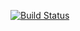 [![Build Status](https://travis-ci.org/vuo/conan-libfacedetection.svg?branch=master)](https://travis-ci.org/vuo/conan-libfacedetection)
